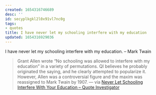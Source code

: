 ```yaml
---
created: 1654316746689
desc: ''
id: secyplkgkl2l0x91vl7nc0g
tags:
- quotes
title: I have never let my schooling interfere with my education
updated: 1654316929036
---
```

   
I have never let my schooling interfere with my education. – Mark Twain   
   
> Grant Allen wrote “No schooling was allowed to interfere with my education” in a variety of permutations. QI believes he probably originated the saying, and he clearly attempted to popularize it. However, Allen was a controversial figure and the maxim was reassigned to Mark Twain by 1907. — via [Never Let Schooling Interfere With Your Education – Quote Investigator](https://quoteinvestigator.com/2010/09/25/schooling-vs-education/)